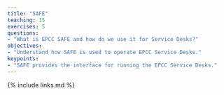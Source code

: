 ```yaml
---
title: "SAFE"
teaching: 15
exercises: 5
questions:
- "What is EPCC SAFE and how do we use it for Service Desks?"
objectives:
- "Understand how SAFE is used to operate EPCC Service Desks."
keypoints:
- "SAFE provides the interface for running the EPCC Service Desks."
---
```



{% include links.md %}


